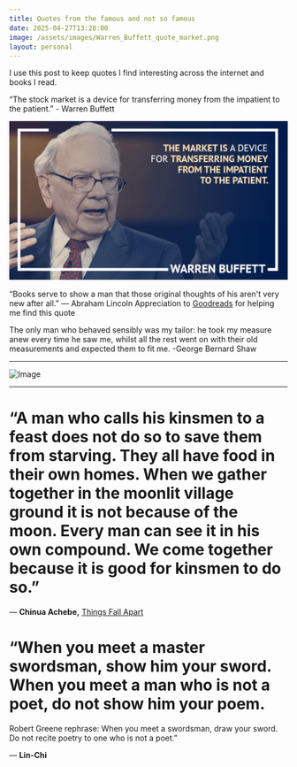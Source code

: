 ```yaml
---
title: Quotes from the famous and not so famous
date: 2025-04-27T13:28:00
image: /assets/images/Warren_Buffett_quote_market.png
layout: personal
---
```

I use this post to keep quotes I find interesting across the internet and books I read.

“The stock market is a device for transferring money from the impatient to the patient.” - Warren Buffett

![](/assets/images/Warren_Buffett_quote_market.png)

“Books serve to show a man that those original thoughts of his aren't very new after all.”
― Abraham Lincoln
Appreciation to [Goodreads](https://www.goodreads.com/quotes/361-books-serve-to-show-a-man-that-those-original-thoughts) for helping me find this quote

The only man who behaved sensibly was my tailor: he took my measure anew every time he saw me, whilst all the rest went on with their old measurements and expected them to fit me.
-George Bernard Shaw

---

![Image](https://pbs.twimg.com/media/Goi5CsPW0AABO8o?format=jpg&name=small)

---

# “A man who calls his kinsmen to a feast does not do so to save them from starving. They all have food in their own homes. When we gather together in the moonlit village ground it is not because of the moon. Every man can see it in his own compound. We come together because it is good for kinsmen to do so.”

― **Chinua Achebe,** [Things Fall Apart](https://www.goodreads.com/work/quotes/825843)

# “When you meet a master swordsman, show him your sword. When you meet a man who is not a poet, do not show him your poem.

Robert Greene rephrase:
When you meet a swordsman, draw your sword. Do not recite poetry to one who is not a poet.”

― **Lin-Chi**
